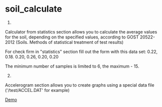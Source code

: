 # soil_calculate

1.
Calculator from statistics section allows you to calculate the average values for the soil,
depending on the specified values, according to GOST 20522-2012
(Soils. Methods of statistical treatment of test results)

For check firm in "statistics" section fill out the form with this data set:
0.22, 0.18. 0.20, 0.26, 0.20, 0.20

The minimum number of samples is limited to 6, the maximum - 15.

2.
Accelerogram section allows you to create graphs using a special data file ('/test/ACCEL.DAT' for example)

<a href="http://geosferaplus.ru">Demo</a>
